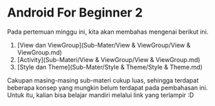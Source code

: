 # Android For Beginner 2

Pada pertemuan minggu ini, kita akan membahas mengenai berikut ini.

1. [View dan ViewGroup](Sub-Mater/View & ViewGroup/View & ViewGroup.md)
2. [Activity](Sub-Materi/View & ViewGroup/View & ViewGroup.md)
3. [Style dan Theme](Sub-Mater/Style & Theme/Style & Theme.md)

Cakupan masing-masing sub-materi cukup luas, sehingga terdapat beberapa konsep yang mungkin belum terdapat pada pembahasan ini. Untuk itu, kalian bisa belajar mandiri melalui link yang terlampir :D
